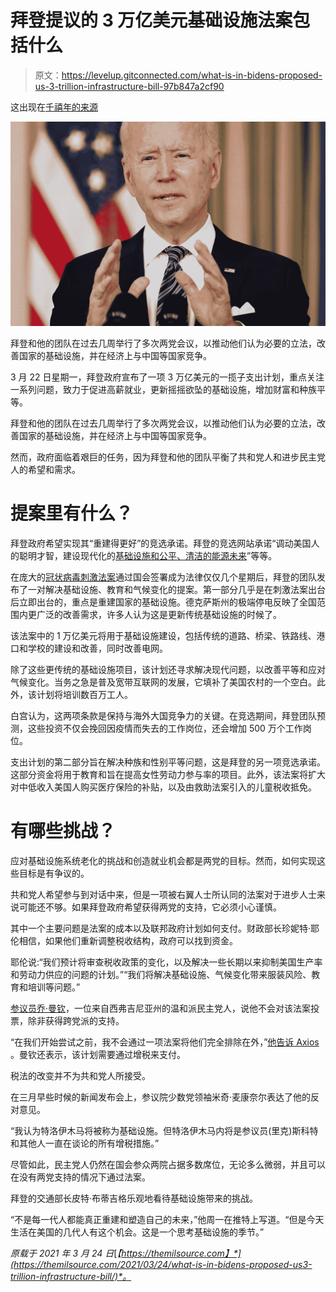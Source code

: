 # 拜登提议的 3 万亿美元基础设施法案包括什么

> 原文：<https://levelup.gitconnected.com/what-is-in-bidens-proposed-us-3-trillion-infrastructure-bill-97b847a2cf90>

这出现在[千禧年的来源](https://themilsource.com/2021/03/24/what-is-in-bidens-proposed-us3-trillion-infrastructure-bill/)

![](img/c2ea8c5276141623606d0d0a2116261f.png)

拜登和他的团队在过去几周举行了多次两党会议，以推动他们认为必要的立法，改善国家的基础设施，并在经济上与中国等国家竞争。

3 月 22 日星期一，拜登政府宣布了一项 3 万亿美元的一揽子支出计划，重点关注一系列问题，致力于促进高薪就业，更新摇摇欲坠的基础设施，增加财富和种族平等。

拜登和他的团队在过去几周举行了多次两党会议，以推动他们认为必要的立法，改善国家的基础设施，并在经济上与中国等国家竞争。

然而，政府面临着艰巨的任务，因为拜登和他的团队平衡了共和党人和进步民主党人的希望和需求。

# 提案里有什么？

拜登政府希望实现其“重建得更好”的竞选承诺。拜登的竞选网站承诺“调动美国人的聪明才智，建设现代化的[基础设施和公平、清洁的能源未来](https://joebiden.com/clean-energy/)”等等。

在庞大的[冠状病毒刺激法案](https://themilsource.com/2021/03/08/senate-vote-on-us1-9-trillion-covid-19-relief-bill-explained/)通过国会签署成为法律仅仅几个星期后，拜登的团队发布了一对解决基础设施、教育和气候变化的提案。第一部分几乎是在刺激法案出台后立即出台的，重点是重建国家的基础设施。德克萨斯州的极端停电反映了全国范围内更广泛的改善需求，许多人认为这是更新传统基础设施的时候了。

该法案中的 1 万亿美元将用于基础设施建设，包括传统的道路、桥梁、铁路线、港口和学校的建设和改善，同时改善电网。

除了这些更传统的基础设施项目，该计划还寻求解决现代问题，以改善平等和应对气候变化。当务之急是普及宽带互联网的发展，它填补了美国农村的一个空白。此外，该计划将培训数百万工人。

白宫认为，这两项条款是保持与海外大国竞争力的关键。在竞选期间，拜登团队预测，这些投资不仅会挽回因疫情而失去的工作岗位，还会增加 500 万个工作岗位。

支出计划的第二部分旨在解决种族和性别平等问题，这是拜登的另一项竞选承诺。这部分资金将用于教育和旨在提高女性劳动力参与率的项目。此外，该法案将扩大对中低收入美国人购买医疗保险的补贴，以及由救助法案引入的儿童税收抵免。

# 有哪些挑战？

应对基础设施系统老化的挑战和创造就业机会都是两党的目标。然而，如何实现这些目标是有争议的。

共和党人希望参与到对话中来，但是一项被右翼人士所认同的法案对于进步人士来说可能还不够。如果拜登政府希望获得两党的支持，它必须小心谨慎。

其中一个主要问题是法案的成本以及联邦政府计划如何支付。财政部长珍妮特·耶伦相信，如果他们重新调整税收结构，政府可以找到资金。

耶伦说:“我们预计将审查税收政策的变化，以及解决一些长期以来抑制美国生产率和劳动力供应的问题的计划。”“我们将解决基础设施、气候变化带来服装风险、教育和培训等问题。”

[参议员乔·曼钦](https://themilsource.com/2021/02/09/who-is-joe-manchin/)，一位来自西弗吉尼亚州的温和派民主党人，说他不会对该法案投票，除非获得跨党派的支持。

“在我们开始尝试之前，我不会通过一项法案将他们完全排除在外，”[他告诉 Axios](https://www.axios.com/joe-manchin-infrastructure-bill-c8408e99-17f3-4477-b5df-8e3d537c0bd9.html) 。曼钦还表示，该计划需要通过增税来支付。

税法的改变并不为共和党人所接受。

在三月早些时候的新闻发布会上，参议院少数党领袖米奇·麦康奈尔表达了他的反对意见。

“我认为特洛伊木马将被称为基础设施。但特洛伊木马内将是参议员(里克)斯科特和其他人一直在谈论的所有增税措施。”

尽管如此，民主党人仍然在国会参众两院占据多数席位，无论多么微弱，并且可以在没有两党支持的情况下通过法案。

拜登的交通部长皮特·布蒂吉格乐观地看待基础设施带来的挑战。

“不是每一代人都能真正重建和塑造自己的未来，”他周一在推特上写道。“但是今天生活在美国的几代人有这个机会。这是一个思考基础设施的季节。”

*原载于 2021 年 3 月 24 日*[*【https://themilsource.com】*](https://themilsource.com/2021/03/24/what-is-in-bidens-proposed-us3-trillion-infrastructure-bill/)*。*